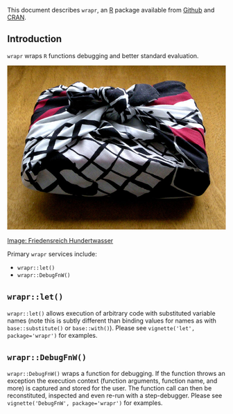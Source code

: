 <!-- README.md is generated from README.Rmd. Please edit that file -->
This document describes `wrapr`, an [R](https://cran.r-project.org) package available from [Github](https://github.com/WinVector/wrapr) and [CRAN](https://CRAN.R-project.org/).

Introduction
------------

`wrapr` wraps `R` functions debugging and better standard evaluation.

![](wrapper.jpg)

[Image: Friedensreich Hundertwasser](https://commons.m.wikimedia.org/wiki/File:Furoshiki_designed_by_Friedensreich_Hundertwasser_for_%27Fernwärme_Wien%27_AG.jpg#mw-jump-to-license)

Primary `wrapr` services include:

-   `wrapr::let()`
-   `wrapr::DebugFnW()`

`wrapr::let()`
--------------

`wrapr::let()` allows execution of arbitrary code with substituted variable names (note this is subtly different than binding values for names as with `base::substitute()` or `base::with()`). Please see `vignette('let', package='wrapr')` for examples.

`wrapr::DebugFnW()`
-------------------

`wrapr::DebugFnW()` wraps a function for debugging. If the function throws an exception the execution context (function arguments, function name, and more) is captured and stored for the user. The function call can then be reconstituted, inspected and even re-run with a step-debugger. Please see `vignette('DebugFnW', package='wrapr')` for examples.
